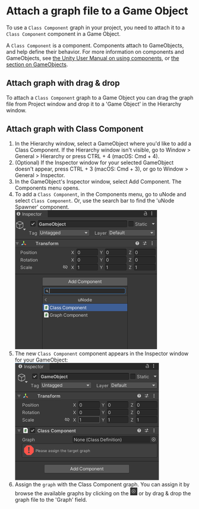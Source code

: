 # Attach a graph file to a Game Object

To use a `Class Component` graph in your project, you need to attach it to a `Class Component` component in a Game Object.

A `Class Component` is a component. Components attach to GameObjects, and help define their behavior. For more information on components and GameObjects, see [the Unity User Manual on using components](https://docs.unity3d.com/2021.1/Documentation/Manual/UsingComponents.html), or [the section on GameObjects](https://docs.unity3d.com/2021.1/Documentation/Manual/GameObjects.html).

## Attach graph with drag & drop

To attach a `Class Component` graph to a Game Object you can drag the graph file from Project window and drop it to a 'Game Object' in the Hierarchy window.

## Attach graph with Class Component

1. In the Hierarchy window, select a GameObject where you'd like to add a Class Component. If the Hierarchy window isn't visible, go to Window > General > Hierarchy or press CTRL + 4 (macOS: Cmd + 4).
2. (Optional) If the Inspector window for your selected GameObject doesn't appear, press CTRL + 3 (macOS: Cmd + 3), or go to Window > General > Inspector. 
3. In the GameObject's Inspector window, select Add Component. The Components menu opens.
4. To add a `Class Component`, in the Components menu, go to uNode and select `Class Component`. Or, use the search bar to find the 'uNode Spawner' component. 
   ![](../../../images/guide/adding-class_component.png)
5. The new `Class Component` component appears in the Inspector window for your GameObject:
   ![](../../../images/guide/adding-class_component1.png)
6. Assign the `graph` with the Class Component graph. You can assign it by browse the available graphs by clicking on the ![](../../../images/guide/object-ref.png) or by drag & drop the graph file to the 'Graph' field.